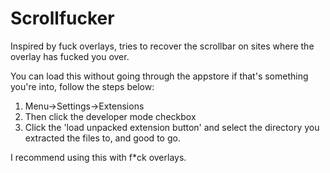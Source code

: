 # Scrollfucker
Inspired by fuck overlays, tries to recover the scrollbar on sites where the overlay has fucked you over.

You can load this without going through the appstore if that's something you're into, follow the steps below:

1. Menu->Settings->Extensions
2. Then click the developer mode checkbox
3. Click the 'load unpacked extension button' and select the directory you extracted the files to, and good to go. 

I recommend using this with f*ck overlays.
